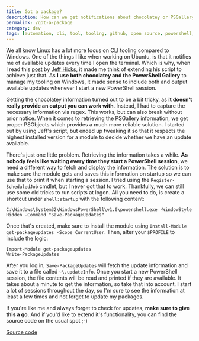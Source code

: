 ```yaml
---
title: Got a package?
description: How can we get notifications about chocolatey or PSGallery packages which can be upgraded from within PowerShell? Read on!
permalink: /got-a-package
category: dev
tags: [automation, cli, tool, tooling, github, open source, powershell, chocolatey, PSGallery]
---
```


We all know Linux has a lot more focus on CLI tooling compared to Windows. One of the things I like when working on Ubuntu, is that it notifies me of available updates every time I open the terminal. Which is why, when I read this <a href="http://jdhitsolutions.com/blog/powershell/5441/check-for-module-updates/" target="_blank">post</a> by <a href="https://twitter.com/jeffhicks" target="_blank">Jeff Hicks</a>, it made me think of extending his script to achieve just that. As **I use both chocolatey and the PowerShell Gallery** to manage my tooling on Windows, it made sense to include both and output available updates whenever I start a new PowerShell session.

Getting the chocolatey information turned out to be a bit tricky, as **it doesn't really provide an output you can work with**. Instead, I had to capture the necessary information via regex. This works, but can also break without prior notice. When it comes to retrieving the PSGallery information, we get proper PSObjects which provides a much more reliable solution. I started out by using Jeff's script, but ended up tweaking it so that it respects the highest installed version for a module to decide whether we have an update available.

There's just one little problem. Retrieving the information takes a while. **As nobody feels like waiting every time they start a PowerShell session**, we need a different way to fetch and display the information. The solution is to make sure the module gets and saves this information on startup so we can use that to print it when starting a session. I tried using the `Register-ScheduledJob` cmdlet, but I never got that to work. Thankfully, we can still use some old tricks to run scripts at logon. All you need to do, is create a shortcut under `shell:startup` with the following content:

    C:\Windows\System32\WindowsPowerShell\v1.0\powershell.exe -WindowStyle Hidden -Command "Save-PackageUpdates"

Once that's created, make sure to install the module using `Install-Module get-packageupdates -Scope CurrentUser`. Then, alter your `$PROFILE` to include the logic:

    Import-Module get-packageupdates
    Write-PackageUpdates


After you log in, `Save-PackageUpdates` will fetch the update information and save it to a file called `~\.updateInfo`. Once you start a new PowerShell session, the file contents will be read and printed if they are available. It takes about a minute to get the information, so take that into account. I start a lot of sessions throughout the day, so I'm sure to see the information at least a few times and not forget to update my packages.

If you're like me and always forget to check for updates, **make sure to give this a go**. And if you'd like to extend it's functionality, you can find the source code on the usual spot ;-)

<a class="github_link" href="https://github.com/JanJoris/Get-PackageUpdates" target="_blank" >Source code</a>